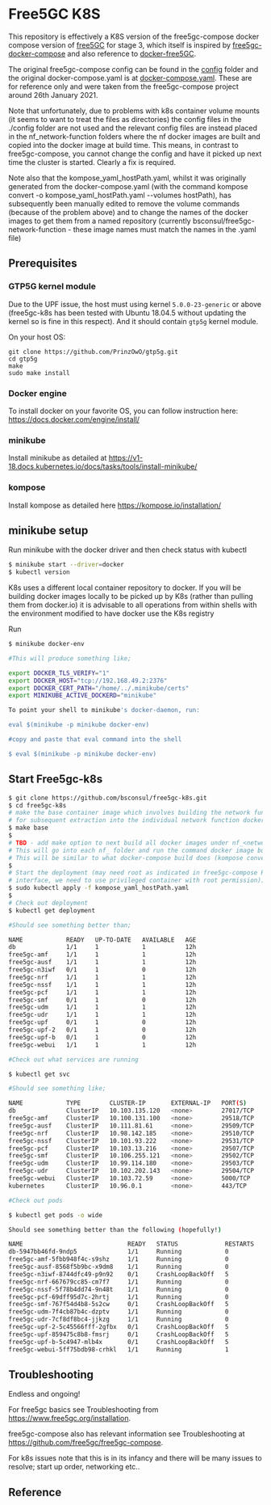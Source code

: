 # Free5GC K8S

This repository is effectively a K8S version of the free5gc-compose docker compose version of [free5GC](https://github.com/free5gc/free5gc) for stage 3, which itself is inspired by [free5gc-docker-compose](https://github.com/calee0219/free5gc-docker-compose) and also reference to [docker-free5GC](https://github.com/abousselmi/docker-free5gc).

The original free5gc-compose config can be found in the [config](./config) folder and the original docker-compose.yaml is at [docker-compose.yaml](docker-compose.yaml). These are for reference only and were taken from the free5gc-compose project around 26th January 2021.

Note that unfortunately, due to problems with k8s container volume mounts (it seems to want to treat the files as directories) the
config files in the ./config folder are not used and the relevant config files are instead placed in the nf_network-function folders where the nf docker images are built and copied into the docker image at build time. This means, in contrast to free5gc-compose, you cannot change the config and have it picked up next time the cluster is started. Clearly a fix is required.

Note also that the kompose_yaml_hostPath.yaml, whilst it was originally generated from the docker-compose.yaml (with the command kompose convert -o kompose_yaml_hostPath.yaml --volumes hostPath), has subsequently been manually edited to remove the volume commands (because of the problem above) and to change the names of the docker images to get them from a named repository (currently  bsconsul/free5gc-network-function - these image names must match the names in the .yaml file) 

## Prerequisites

### GTP5G kernel module

Due to the UPF issue, the host must using kernel `5.0.0-23-generic` or above (free5gc-k8s has been tested with Ubuntu 18.04.5
without updating the kernel so is fine in this respect). And it should contain `gtp5g` kernel module.

On your host OS:
```
git clone https://github.com/PrinzOwO/gtp5g.git
cd gtp5g
make
sudo make install
```

### Docker engine

To install docker on your favorite OS, you can follow instruction here: https://docs.docker.com/engine/install/

### minikube

Install minikube as detailed at https://v1-18.docs.kubernetes.io/docs/tasks/tools/install-minikube/

### kompose

Install kompose as detailed here https://kompose.io/installation/

## minikube setup

Run minikube with the docker driver and then check status with kubectl

```bash
$ minikube start --driver=docker
$ kubectl version
```
K8s uses a different local container repository to docker. If you will be building docker images locally to be picked up
by K8s (rather than pulling them from docker.io) it is advisable to all operations from within shells with the environment
modified to have docker use the K8s registry

Run

```bash
$ minikube docker-env

#This will produce something like;

export DOCKER_TLS_VERIFY="1"
export DOCKER_HOST="tcp://192.168.49.2:2376"
export DOCKER_CERT_PATH="/home/../.minikube/certs"
export MINIKUBE_ACTIVE_DOCKERD="minikube"

To point your shell to minikube's docker-daemon, run:

eval $(minikube -p minikube docker-env)

#copy and paste that eval command into the shell

$ eval $(minikube -p minikube docker-env)
```
## Start Free5gc-k8s

```bash
$ git clone https://github.com/bsconsul/free5gc-k8s.git
$ cd free5gc-k8s
# make the base container image which involves building the network functions inside the container,
# for subsequent extraction into the individual network function docker images
$ make base
$
# TBD - add make option to next build all docker images under nf_<network-function>
# This will go into each nf_ folder and run the command docker image build -t <image name> .
# This will be similar to what docker-compose build does (kompose convert does not build the containers for you)
$
# Start the deployment (may need root as indicated in free5gc-compose README (quote: Because we need to create tunnel
# interface, we need to use privileged container with root permission))
$ sudo kubectl apply -f kompose_yaml_hostPath.yaml
$
# Check out deployment
$ kubectl get deployment

#Should see something better than;

NAME            READY   UP-TO-DATE   AVAILABLE   AGE
db              1/1     1            1           12h
free5gc-amf     1/1     1            1           12h
free5gc-ausf    1/1     1            1           12h
free5gc-n3iwf   0/1     1            0           12h
free5gc-nrf     1/1     1            1           12h
free5gc-nssf    1/1     1            1           12h
free5gc-pcf     1/1     1            1           12h
free5gc-smf     0/1     1            0           12h
free5gc-udm     1/1     1            1           12h
free5gc-udr     1/1     1            1           12h
free5gc-upf     0/1     1            0           12h
free5gc-upf-2   0/1     1            0           12h
free5gc-upf-b   0/1     1            0           12h
free5gc-webui   1/1     1            1           12h

#Check out what services are running

$ kubectl get svc

#Should see something like;

NAME            TYPE        CLUSTER-IP       EXTERNAL-IP   PORT(S)     AGE
db              ClusterIP   10.103.135.120   <none>        27017/TCP   12h
free5gc-amf     ClusterIP   10.100.131.100   <none>        29518/TCP   12h
free5gc-ausf    ClusterIP   10.111.81.61     <none>        29509/TCP   12h
free5gc-nrf     ClusterIP   10.98.142.185    <none>        29510/TCP   12h
free5gc-nssf    ClusterIP   10.101.93.222    <none>        29531/TCP   12h
free5gc-pcf     ClusterIP   10.103.13.216    <none>        29507/TCP   12h
free5gc-smf     ClusterIP   10.106.255.121   <none>        29502/TCP   12h
free5gc-udm     ClusterIP   10.99.114.180    <none>        29503/TCP   12h
free5gc-udr     ClusterIP   10.102.202.143   <none>        29504/TCP   12h
free5gc-webui   ClusterIP   10.103.72.59     <none>        5000/TCP    12h
kubernetes      ClusterIP   10.96.0.1        <none>        443/TCP     38h

#Check out pods

$ kubectl get pods -o wide

Should see something better than the following (hopefully!)

NAME                             READY   STATUS             RESTARTS   AGE   IP            NODE       NOMINATED NODE   READINESS GATES
db-5947bb46fd-9ndp5              1/1     Running            0          12h   172.17.0.4    minikube   <none>           <none>
free5gc-amf-5fbb948f4c-s9shz     1/1     Running            0          12h   172.17.0.12   minikube   <none>           <none>
free5gc-ausf-8568f5b9bc-x9dm8    1/1     Running            0          12h   172.17.0.15   minikube   <none>           <none>
free5gc-n3iwf-8744dfc49-p9n92    0/1     CrashLoopBackOff   5          12h   172.17.0.17   minikube   <none>           <none>
free5gc-nrf-667679cc85-cm7f7     1/1     Running            0          12h   172.17.0.8    minikube   <none>           <none>
free5gc-nssf-5f78b4dd74-9n48t    1/1     Running            0          12h   172.17.0.6    minikube   <none>           <none>
free5gc-pcf-69dff95d7c-2hrtj     1/1     Running            0          12h   172.17.0.10   minikube   <none>           <none>
free5gc-smf-767f54d4b8-5s2cw     0/1     CrashLoopBackOff   5          12h   172.17.0.9    minikube   <none>           <none>
free5gc-udm-7f4cb87b4c-dzptv     1/1     Running            0          12h   172.17.0.11   minikube   <none>           <none>
free5gc-udr-7cf8df8bc4-jjkzg     1/1     Running            0          12h   172.17.0.7    minikube   <none>           <none>
free5gc-upf-2-5c45566fff-2gfbx   0/1     CrashLoopBackOff   5          12h   172.17.0.16   minikube   <none>           <none>
free5gc-upf-859475c8b8-fmsrj     0/1     CrashLoopBackOff   5          12h   172.17.0.13   minikube   <none>           <none>
free5gc-upf-b-5c4947-mlb4x       0/1     CrashLoopBackOff   5          12h   172.17.0.14   minikube   <none>           <none>
free5gc-webui-5ff75bdb98-crhkl   1/1     Running            1          12h   172.17.0.5    minikube   <none>           <none>
```

## Troubleshooting

Endless and ongoing!

For free5gc basics see Troubleshooting from https://www.free5gc.org/installation.

free5gc-compose also has relevant information see Troubleshooting at https://github.com/free5gc/free5gc-compose.

For k8s issues note that this is in its infancy and there will be many issues to resolve; start up order, networking etc..

## Reference